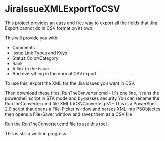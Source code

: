 # JiraIssueXMLExportToCSV
This project provides an easy and free way to export all the fields that Jira Export cannot do in CSV format on its own. 

This will provide you with:
    <ul>
    <li>Comments</li>
    <li>Issue Link Types and Keys</li>
    <li>Status Color/Category</li>
    <li>Rank</li>
    <li>A link to the issue</li>
    <li>And everything in the normal CSV export</li>
    </ul>

To use this, export the XML for the Jira issues you want in CSV.

Then download these files:
    RunTheConverter.cmd - It's one line, it runs the powershell script in STA mode and by-passes security
                          You can rename the RunTheConverter.cmd file
    XMLToCSVConverter.ps1 - This is a PowerShell 2.0 script that opens a File-Picker window and parses XML
                          into PSObjectes then opens a File-Saver window and saves them as a CSV file

Run the RunTheConverter.cmd file to use this tool.


This is still a work in progress.
